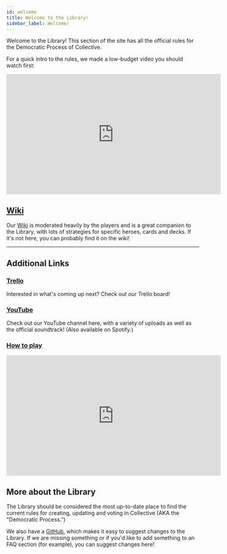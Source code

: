 ```yaml
---
id: welcome
title: Welcome to the Library!
sidebar_label: Welcome!
---
```


Welcome to the Library! This section of the site has all the official rules for the Democratic Process of Collective.

For a quick intro to the rules, we made a low-budget video you should watch first:

<iframe width="560" height="315" src="https://www.youtube.com/embed/7sD92bkVaj8" frameborder="0" allow="accelerometer; autoplay; encrypted-media; gyroscope; picture-in-picture" allowfullscreen></iframe>

## [Wiki](https://collective.gamepedia.com/Collective_Wiki)

Our [Wiki](https://collective.gamepedia.com/Collective_Wiki) is moderated heavily by the players and is a great companion to the Library, with lots of strategies for specific heroes, cards and decks. If it's not here, you can probably find it on the wiki!

---

## Additional Links

### [Trello](https://trello.com/b/awTNRGBD/collective-features-public-board)

Interested in what's coming up next? Check out our Trello board!

### [YouTube](https://www.youtube.com/channel/UCZ_kqdfFuO0piEACkezQ2RQ)

Check out our YouTube channel here, with a variety of uploads as well as the official soundtrack! (Also available on Spotify.)

### [How to play](https://collective.gg/howtoplay)

<iframe width="560" height="315" src="https://www.youtube.com/embed/nMuCy_LBGT0" frameborder="0" allow="accelerometer; autoplay; encrypted-media; gyroscope; picture-in-picture" allowfullscreen></iframe>

## More about the Library

The Library should be considered the most up-to-date place to find the current rules for creating, updating and voting in Collective (AKA the "Democratic Process.")

We also have a [GitHub](https://github.com/collectivecardgame/library), which makes it easy to suggest changes to the Library. If we are missing something or if you'd like to add something to an FAQ section (for example), you can suggest changes here!
